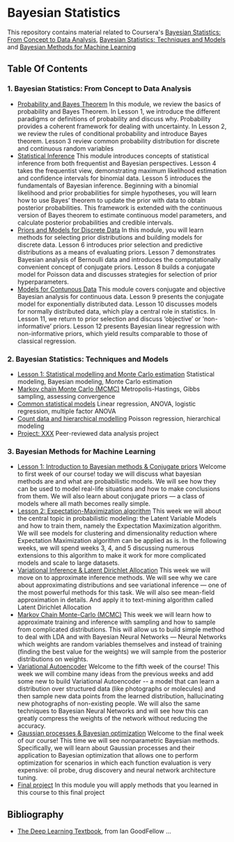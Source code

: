 # Bayesian Statistics

This repository contains material related to Coursera's [Bayesian Statistics: From Concept to Data Analysis](), [Bayesian Statistics: Techniques and Models]() and [Bayesian Methods for Machine Learning]()

## Table Of Contents

### 1. Bayesian Statistics: From Concept to Data Analysis

* [Probability and Bayes Theorem]() In this module, we review the basics of probability and Bayes Theorem. In Lesson 1, we introduce the different paradigms or definitions of probability and discuss why. Probability provides a coherent framework for dealing with uncertainty. In Lesson 2, we review the rules of conditional probability and introduce Bayes theorem. Lesson 3 review common probability distribution for discrete and continuous random variables
* [Statistical Inference]() This module introduces concepts of statistical inference from both frequentist and Bayesian perspectives. Lesson 4 takes the frequentist view, demonstrating maximum likelihood estimation and confidence intervals for binomial data. Lesson 5 introduces the fundamentals of Bayesian inference. Beginning with a binomial likelihood and prior probabilities for simple hypotheses, you will learn how to use Bayes’ theorem to update the prior with data to obtain posterior probabilities. This framework is extended with the continuous version of Bayes theorem to estimate continuous model parameters, and calculate posterior probabilities and credible intervals. 
* [Priors and Models for Discrete Data]() In this module, you will learn methods for selecting prior distributions and building models for discrete data. Lesson 6 introduces prior selection and predictive distributions as a means of evaluating priors. Lesson 7 demonstrates Bayesian analysis of Bernoulli data and introduces the computationally convenient concept of conjugate priors. Lesson 8 builds a conjugate model for Poisson data and discusses strategies for selection of prior hyperparameters. 
* [Models for Contunous Data]() This module covers conjugate and objective Bayesian analysis for continuous data. Lesson 9 presents the conjugate model for exponentially distributed data. Lesson 10 discusses models for normally distributed data, which play a central role in statistics. In Lesson 11, we return to prior selection and discuss ‘objective’ or ‘non-informative’ priors. Lesson 12 presents Bayesian linear regression with non-informative priors, which yield results comparable to those of classical regression. 

### 2. Bayesian Statistics: Techniques and Models

- [Lesson 1: Statistical modelling and Monte Carlo estimation]() Statistical modeling, Bayesian modeling, Monte Carlo estimation
- [Markov chain Monte Carlo (MCMC)]() Metropolis-Hastings, Gibbs sampling, assessing convergence
- [Common statistical models]() Linear regression, ANOVA, logistic regression, multiple factor ANOVA
- [Count data and hierarchical modelling]() Poisson regression, hierarchical modeling
- [Project: XXX]() Peer-reviewed data analysis project

### 3. Bayesian Methods for Machine Learning

* [Lesson 1: Introduction to Bayesian methods & Conjugate priors]() Welcome to first week of our course! today we will discuss what bayesian methods are and what are probabilistic models. We will see how they can be used to model real-life situations and how to make conclusions from them. We will also learn about conjugate priors — a class of models where all math becomes really simple.
* [Lesson 2: Expectation-Maximization algorithm]() This week we will about the central topic in probabilistic modeling: the Latent Variable Models and how to train them, namely the Expectation Maximization algorithm. We will see models for clustering and dimensionality reduction where Expectation Maximization algorithm can be applied as is. In the following weeks, we will spend weeks 3, 4, and 5 discussing numerous extensions to this algorithm to make it work for more complicated models and scale to large datasets. 
* [Variational Inference & Latent Dirichlet Allocation]() This week we will move on to approximate inference methods. We will see why we care about approximating distributions and see variational inference — one of the most powerful methods for this task. We will also see mean-field approximation in details. And apply it to text-mining algorithm called Latent Dirichlet Allocation
* [Markov Chain Monte-Carlo (MCMC)]() This week we will learn how to approximate training and inference with sampling and how to sample from complicated distributions. This will allow us to build simple method to deal with LDA and with Bayesian Neural Networks — Neural Networks which weights are random variables themselves and instead of training (finding the best value for the weights) we will sample from the posterior distributions on weights.
* [Variational Autoencoder]() Welcome to the fifth week of the course! This week we will combine many ideas from the previous weeks and add some new to build Variational Autoencoder -- a model that can learn a distribution over structured data (like photographs or molecules) and then sample new data points from the learned distribution, hallucinating new photographs of non-existing people. We will also the same techniques to Bayesian Neural Networks and will see how this can greatly compress the weights of the network without reducing the accuracy.
* [Gaussian processes & Bayesian optimization]() Welcome to the final week of our course! This time we will see nonparametric Bayesian methods. Specifically, we will learn about Gaussian processes and their application to Bayesian optimization that allows one to perform optimization for scenarios in which each function evaluation is very expensive: oil probe, drug discovery and neural network architecture tuning. 
* [Final project]() In this module you will apply methods that you learned in this course to this final project

## Bibliography

* [The Deep Learning Textbook](http://www.deeplearningbook.org/), from Ian GoodFellow ...


